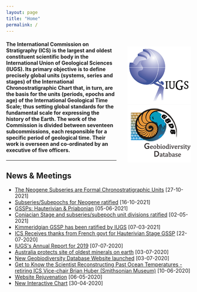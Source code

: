 ```yaml
---
layout: page
title: "Home"
permalink: /
---
```

<div style="float:right; margin-left:30px; margin-top:20px;">
  <a href="https://www.iugs.org/"><img src="images/IUGSLOGOright.gif" alt="IUGS logo" /></a><br />
  <a href="http://www.geobiodiversity.com/"><img src="images/GBDBlinkright.png" alt="Geobiodiversity DB logo"/></a>
</div>

#### The International Commission on Stratigraphy (ICS) is the largest and oldest constituent scientific body in the International Union of Geological Sciences (IUGS). Its primary objective is to define precisely global units (systems, series and stages) of the International Chronostratigraphic Chart that, in turn, are the basis for the units (periods, epochs and age) of the International Geological Time Scale; thus setting global standards for the fundamental scale for expressing the history of the Earth.  The work of the Commission is divided between seventeen subcommissions, each responsible for a specific period of geological time.  Their work is overseen and co-ordinated by an executive of five officers.

<hr />

## News & Meetings

* [The Neogene Subseries are Formal Chronostratigraphic Units](news/137) [27-10-2021]
* [Subseries/Subepochs for Neogene ratified](news/136) [16-10-2021]
* [GSSPs: Hauterivian & Priabonian](news/135) [05-06-2021]
* [Coniacian Stage and subseries/subepoch unit divisions ratified](news/134) [02-05-2021]
* [Kimmeridgian GSSP has been ratified by IUGS](news/133) [07-03-2021]
* [ICS Receives thanks from French govt for Hauterivian Stage GSSP](files/Hauterivian-GSSP-Letter.pdf) [22-07-2020]
* [IUGS's Annual Report for 2019](/files/IUGS_AnnualReport2019.pdf) [07-07-2020]
* [Australia protects site of oldest minerals on earth](https://www.abc.net.au/news/2020-07-03/zircon-crystals-site-erawondoo-hill-added-national-heritage-list/12417468) [03-07-2020]
* [New Geobiodiversity Database Website launched](/gbdb) [03-07-2020]
* [Get to Know the Scientist Reconstructing Past Ocean Temperatures - retiring ICS Vice-chair Brian Huber (Smithsonian Museum)](https://www.smithsonianmag.com/blogs/national-museum-of-natural-history/2020/06/08/get-know-scientist-reconstructing-past-ocean-temperatures/) [10-06-2020]
* [Website Rejuvenation](/news/132) [06-05-2020]
* [New Interactive Chart](/news/130) [30-04-2020]
